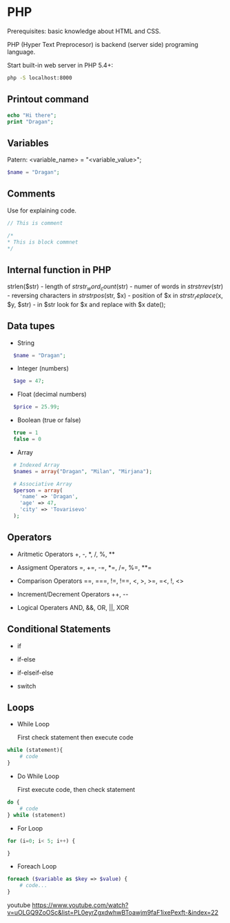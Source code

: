 # PHP

Prerequisites: basic knowledge about HTML and CSS.

PHP (Hyper Text Preprocesor) is backend (server side) programing language.

Start built-in web server in PHP 5.4+:

``` bash
php -S localhost:8000
```

## Printout command

``` php
echo "Hi there";
print "Dragan";
```

## Variables

Patern: <variable_name> = "<variable_value>";

``` php
$name = "Dragan";
```

## Comments

Use for explaining code.

```php
// This is comment

/*
* This is block commnet
*/
```

## Internal function in PHP

strlen($str) - length of $str
str_word_count($str) - numer of words in $str
strrev($str) - reversing characters in $str
strpos($str, $x) - position of $x in $str
str_replace($x, $y, $str) - in $str look for $x and replace with $x
date();

## Data tupes

* String

```php
  $name = "Dragan";
```

* Integer (numbers)

```php
  $age = 47;
```

* Float (decimal numbers)

```php
  $price = 25.99;
```

* Boolean (true or false)

```php
  true = 1
  false = 0
```

* Array

```php
  # Indexed Array
  $names = array("Dragan", "Milan", "Mirjana");

  # Associative Array
  $person = array(
    'name' => 'Dragan',
    'age' => 47,
    'city' => 'Tovarisevo'
  );
```

## Operators

* Aritmetic Operators
  +, -, *, /, %, **

* Assigment Operators
  =, +=, -=, *=, /=, %=, **=

* Comparison Operators
  ==, ===, !=, !==, <, >, >=, =<, !, <>

* Increment/Decrement Operators
  ++, --

* Logical Operaters
  AND, &&, OR, ||, XOR

## Conditional Statements

* if

* if-else

* if-elseif-else

* switch

## Loops

* While Loop

  First check statement then execute code

```php
while (statement){
    # code
}
```

* Do While Loop

  First execute code, then check statement

```php
do {
    # code
} while (statement)
```

* For Loop

```php
for (i=0; i< 5; i++) {

}
```

* Foreach Loop

```php
foreach ($variable as $key => $value) {
    # code...
}
```

youtube
<https://www.youtube.com/watch?v=uOLGQ9ZoOSc&list=PL0eyrZgxdwhwBToawjm9faF1ixePexft-&index=22>

